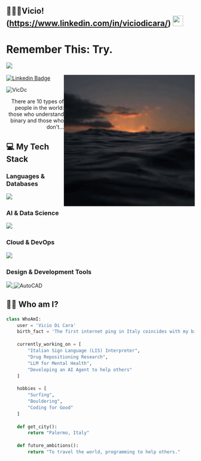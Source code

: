 ## 🏄🏻‍♂️Vicio!(https://www.linkedin.com/in/viciodicara/) <img src="https://media.giphy.com/media/hvRJCLFzcasrR4ia7z/giphy.gif" width="28px" height="28px">

# Remember This: Try.
<p   <a href="#"><img src="https://github-readme-stats.vercel.app/api?username=VicDc&show_icons=true&count_private=true&theme=aura" width="350"></a>
</p>

<img src="https://raw.githubusercontent.com/VicDc/VicDc/main/img/sea-sunset.gif" alt="Sea Sunset GIF" align='right' width="350px"/>

[![Linkedin Badge](https://img.shields.io/badge/-viciodicara-blue?style=flat-square&logo=Linkedin&logoColor=white&link=https://www.linkedin.com/in/viciodicara/)](https://www.linkedin.com/in/viciodicara/)
<p align="left"> <img src="https://komarev.com/ghpvc/?username=VicDc" alt="VicDc" /> </p>

<div style="text-align: right">There are 10 types of people in the world: those who understand binary and those who don't...</div>

## :computer: My Tech Stack

### Languages & Databases
<p>
  <a href="https://skillicons.dev">
    <img src="https://skillicons.dev/icons?i=python,mysql" />
  </a>
</p>

### AI & Data Science
<p>
  <a href="https://skillicons.dev">
    <img src="https://skillicons.dev/icons?i=tensorflow,pytorch,sklearn,opencv,selenium,pandas,numpy,matplotlib,anaconda,jupyter,huggingface" />
  </a>
</p>

### Cloud & DevOps
<p>
  <a href="https://skillicons.dev">
    <img src="https://skillicons.dev/icons?i=aws,gcp,firebase,docker,linux,git,github" />
  </a>
</p>

### Design & Development Tools
<p>
  <a href="https://skillicons.dev">
    <img src="https://skillicons.dev/icons?i=figma,canva,ps,ai,pr,ae,xd,latex,vscode,raspberrypi" />
  </a>
  <img src="https://img.shields.io/badge/AutoCAD-F29B0C?style=for-the-badge&logo=autocad&logoColor=white" alt="AutoCAD"/>
</p>

## :man_technologist: Who am I?

```python
class WhoAmI:
    user = 'Vicio Di Cara'
    birth_fact = 'The first internet ping in Italy coincides with my birth'
    
    currently_working_on = [
        "Italian Sign Language (LIS) Interpreter",
        "Drug Repositioning Research",
        "LLM for Mental Health",
        "Developing an AI Agent to help others"
    ]
    
    hobbies = [
        "Surfing",
        "Bouldering",
        "Coding for Good"
    ]

    def get_city():
        return "Palermo, Italy"

    def future_ambitions():
        return "To travel the world, programming to help others."
